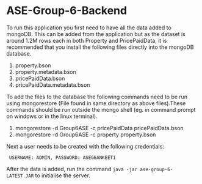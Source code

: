 # ASE-Group-6-Backend

To run this application you first need to have all the data added to mongoDB. This can be added from the application but as the dataset is around 1.2M rows each in both Property and PricePaidData, it is recommended that you install the following files directly into the mongoDB database.

1. property.bson
2. property.metadata.bson
3. pricePaidData.bson
4. pricePaidData.metadata.bson

To add the files to the database the following commands need to be run using mongorestore (File found in same directory as above files).These commands should be run outside the mongo shell (eg. in command prompt on windows or in the linux terminal).

1. mongorestore -d Group6ASE -c pricePaidData pricePaidData.bson
2. mongorestore -d Group6ASE -c property property.bson

Next a user needs to be created with the following credentials:

` USERNAME: ADMIN,
  PASSWORD: ASEG6ANKEET1`


After the data is added, run the command `java -jar ase-group-6-LATEST.JAR` to initialise the server.
